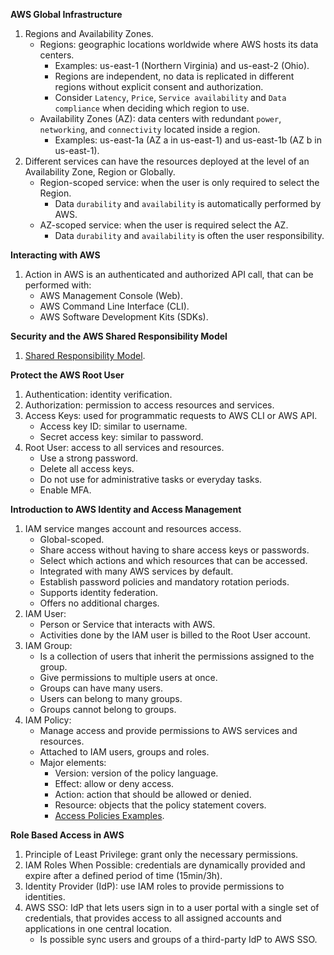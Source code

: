 **AWS Global Infrastructure**

1. Regions and Availability Zones.
    - Regions: geographic locations worldwide where AWS hosts its data centers.
        - Examples: us-east-1 (Northern Virginia) and us-east-2 (Ohio).
        - Regions are independent, no data is replicated in different regions without explicit consent and
          authorization.
        - Consider `Latency`, `Price`, `Service availability` and `Data compliance` when deciding which region to use.
    - Availability Zones (AZ): data centers with redundant `power`, `networking`, and `connectivity` located inside a
      region.
        - Examples: us-east-1a (AZ a in us-east-1) and us-east-1b (AZ b in us-east-1).
2. Different services can have the resources deployed at the level of an Availability Zone, Region or Globally.
    - Region-scoped service: when the user is only required to select the Region.
        - Data `durability` and `availability` is automatically performed by AWS.
    - AZ-scoped service: when the user is required select the AZ.
        - Data `durability` and `availability` is often the user responsibility.

**Interacting with AWS**

1. Action in AWS is an authenticated and authorized API call, that can be performed with:
    - AWS Management Console (Web).
    - AWS Command Line Interface (CLI).
    - AWS Software Development Kits (SDKs).

**Security and the AWS Shared Responsibility Model**

1. [Shared Responsibility Model](https://aws.amazon.com/compliance/shared-responsibility-model/).

**Protect the AWS Root User**

1. Authentication: identity verification.
2. Authorization: permission to access resources and services.
3. Access Keys: used for programmatic requests to AWS CLI or AWS API.
    - Access key ID: similar to username.
    - Secret access key: similar to password.
4. Root User: access to all services and resources.
    - Use a strong password.
    - Delete all access keys.
    - Do not use for administrative tasks or everyday tasks.
    - Enable MFA.

**Introduction to AWS Identity and Access Management**

1. IAM service manges account and resources access.
    - Global-scoped.
    - Share access without having to share access keys or passwords.
    - Select which actions and which resources that can be accessed.
    - Integrated with many AWS services by default.
    - Establish password policies and mandatory rotation periods.
    - Supports identity federation.
    - Offers no additional charges.
2. IAM User:
    - Person or Service that interacts with AWS.
    - Activities done by the IAM user is billed to the Root User account.
3. IAM Group:
    - Is a collection of users that inherit the permissions assigned to the group.
    - Give permissions to multiple users at once.
    - Groups can have many users.
    - Users can belong to many groups.
    - Groups cannot belong to groups.
4. IAM Policy:
    - Manage access and provide permissions to AWS services and resources.
    - Attached to IAM users, groups and roles.
    - Major elements:
        - Version: version of the policy language.
        - Effect: allow or deny access.
        - Action: action that should be allowed or denied.
        - Resource: objects that the policy statement covers.
        - [Access Policies Examples](https://docs.aws.amazon.com/IAM/latest/UserGuide/access_policies_examples.html).

**Role Based Access in AWS**

1. Principle of Least Privilege: grant only the necessary permissions.
2. IAM Roles When Possible: credentials are dynamically provided and expire after a defined period of time (15min/3h).
3. Identity Provider (IdP): use IAM roles to provide permissions to identities.
4. AWS SSO: IdP that lets users sign in to a user portal with a single set of credentials, that provides access to all
   assigned accounts and applications in one central location.
    - Is possible sync users and groups of a third-party IdP to AWS SSO.
